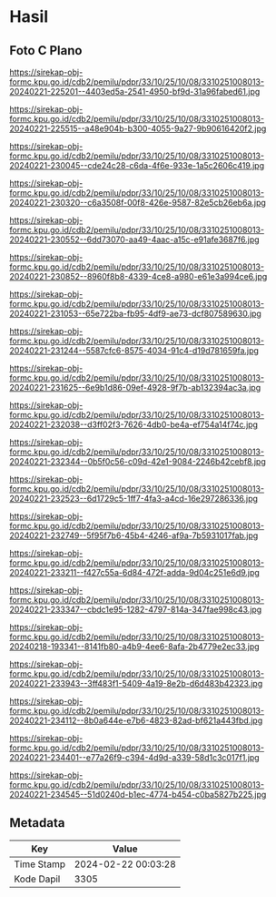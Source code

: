 # Hasil

## Foto C Plano

https://sirekap-obj-formc.kpu.go.id/cdb2/pemilu/pdpr/33/10/25/10/08/3310251008013-20240221-225201--4403ed5a-2541-4950-bf9d-31a96fabed61.jpg

https://sirekap-obj-formc.kpu.go.id/cdb2/pemilu/pdpr/33/10/25/10/08/3310251008013-20240221-225515--a48e904b-b300-4055-9a27-9b90616420f2.jpg

https://sirekap-obj-formc.kpu.go.id/cdb2/pemilu/pdpr/33/10/25/10/08/3310251008013-20240221-230045--cde24c28-c6da-4f6e-933e-1a5c2606c419.jpg

https://sirekap-obj-formc.kpu.go.id/cdb2/pemilu/pdpr/33/10/25/10/08/3310251008013-20240221-230320--c6a3508f-00f8-426e-9587-82e5cb26eb6a.jpg

https://sirekap-obj-formc.kpu.go.id/cdb2/pemilu/pdpr/33/10/25/10/08/3310251008013-20240221-230552--6dd73070-aa49-4aac-a15c-e91afe3687f6.jpg

https://sirekap-obj-formc.kpu.go.id/cdb2/pemilu/pdpr/33/10/25/10/08/3310251008013-20240221-230852--8960f8b8-4339-4ce8-a980-e61e3a994ce6.jpg

https://sirekap-obj-formc.kpu.go.id/cdb2/pemilu/pdpr/33/10/25/10/08/3310251008013-20240221-231053--65e722ba-fb95-4df9-ae73-dcf807589630.jpg

https://sirekap-obj-formc.kpu.go.id/cdb2/pemilu/pdpr/33/10/25/10/08/3310251008013-20240221-231244--5587cfc6-8575-4034-91c4-d19d781659fa.jpg

https://sirekap-obj-formc.kpu.go.id/cdb2/pemilu/pdpr/33/10/25/10/08/3310251008013-20240221-231625--6e9b1d86-09ef-4928-9f7b-ab132394ac3a.jpg

https://sirekap-obj-formc.kpu.go.id/cdb2/pemilu/pdpr/33/10/25/10/08/3310251008013-20240221-232038--d3ff02f3-7626-4db0-be4a-ef754a14f74c.jpg

https://sirekap-obj-formc.kpu.go.id/cdb2/pemilu/pdpr/33/10/25/10/08/3310251008013-20240221-232344--0b5f0c56-c09d-42e1-9084-2246b42cebf8.jpg

https://sirekap-obj-formc.kpu.go.id/cdb2/pemilu/pdpr/33/10/25/10/08/3310251008013-20240221-232523--6d1729c5-1ff7-4fa3-a4cd-16e297286336.jpg

https://sirekap-obj-formc.kpu.go.id/cdb2/pemilu/pdpr/33/10/25/10/08/3310251008013-20240221-232749--5f95f7b6-45b4-4246-af9a-7b5931017fab.jpg

https://sirekap-obj-formc.kpu.go.id/cdb2/pemilu/pdpr/33/10/25/10/08/3310251008013-20240221-233211--f427c55a-6d84-472f-adda-9d04c251e6d9.jpg

https://sirekap-obj-formc.kpu.go.id/cdb2/pemilu/pdpr/33/10/25/10/08/3310251008013-20240221-233347--cbdc1e95-1282-4797-814a-347fae998c43.jpg

https://sirekap-obj-formc.kpu.go.id/cdb2/pemilu/pdpr/33/10/25/10/08/3310251008013-20240218-193341--8141fb80-a4b9-4ee6-8afa-2b4779e2ec33.jpg

https://sirekap-obj-formc.kpu.go.id/cdb2/pemilu/pdpr/33/10/25/10/08/3310251008013-20240221-233943--3ff483f1-5409-4a19-8e2b-d6d483b42323.jpg

https://sirekap-obj-formc.kpu.go.id/cdb2/pemilu/pdpr/33/10/25/10/08/3310251008013-20240221-234112--8b0a644e-e7b6-4823-82ad-bf621a443fbd.jpg

https://sirekap-obj-formc.kpu.go.id/cdb2/pemilu/pdpr/33/10/25/10/08/3310251008013-20240221-234401--e77a26f9-c394-4d9d-a339-58d1c3c017f1.jpg

https://sirekap-obj-formc.kpu.go.id/cdb2/pemilu/pdpr/33/10/25/10/08/3310251008013-20240221-234545--51d0240d-b1ec-4774-b454-c0ba5827b225.jpg


## Metadata

| Key        | Value               |
| ---------- | ------------------- |
| Time Stamp | 2024-02-22 00:03:28 |
| Kode Dapil | 3305                |



